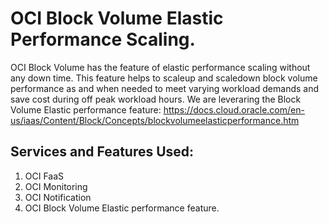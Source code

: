 # OCI Block Volume Elastic Performance Scaling.

OCI Block Volume has the feature of elastic performance scaling without any down time. This feature helps to scaleup and scaledown block volume performance as and when needed to meet varying workload demands and save cost during off peak workload hours. We are leveraring the Block Volume Elastic performance feature: https://docs.cloud.oracle.com/en-us/iaas/Content/Block/Concepts/blockvolumeelasticperformance.htm

## Services and Features Used:

1. OCI FaaS
2. OCI Monitoring 
3. OCI Notification 
4. OCI Block Volume Elastic performance feature.

